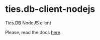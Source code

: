 # ties.db-client-nodejs
Ties.DB NodeJS client

Please, read the docs [here](https://github.com/TiesNetwork/ties-docs/wiki).
